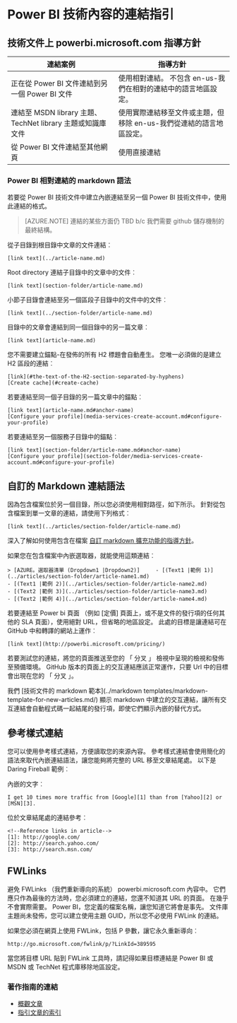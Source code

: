 <properties
   pageTitle="Markdown 文件中建立連結" description="說明如何撰寫程式碼 markdown 的交互連結。" metaKeywords="" services="" solutions="" documentationCenter="" authors="mblythe" videoId="" scriptId="" manager="dongill" />

<tags ms.service="contributor-guide" ms.devlang="" ms.topic="article" ms.tgt_pltfrm="" ms.workload="" ms.date="09/09/2015" ms.author="mblythe" />

# Power BI 技術內容的連結指引
## 技術文件上 powerbi.microsoft.com 指導方針

| 連結案例 | 指導方針  |
|---------------|-----------|
|正在從 Power BI 文件連結到另一個 Power BI 文件|使用相對連結。 不包含 en-us-我們在相對的連結中的語言地區設定。|
|連結至 MSDN library 主題、 TechNet library 主題或知識庫文件|使用實際連結移至文件或主題，但移除 en-us-我們從連結的語言地區設定。|
|從 Power BI 文件連結至其他網頁|使用直接連結|

### Power BI 相對連結的 markdown 語法

若要從 Power BI 技術文件中建立內嵌連結至另一個 Power BI 技術文件中，使用此連結的格式。

> [AZURE.NOTE] 連結的某些方面仍 TBD b/c 我們需要 github 儲存機制的最終結構。

從子目錄到根目錄中文章的文件連結︰

    [link text](../article-name.md)

Root directory 連結子目錄中的文章中的文件︰ 

    [link text](section-folder/article-name.md)

小節子目錄會連結至另一個區段子目錄中的文件中的文件︰

    [link text](../section-folder/article-name.md)
 
目錄中的文章會連結到同一個目錄中的另一篇文章︰

    [link text](article-name.md)


您不需要建立錨點-在發佈的所有 H2 標題會自動產生。 您唯一必須做的是建立 H2 區段的連結︰

    [link](#the-text-of-the-H2-section-separated-by-hyphens)
    [Create cache](#create-cache)

若要連結至同一個子目錄的另一篇文章中的錨點︰

    [link text](article-name.md#anchor-name)
    [Configure your profile](media-services-create-account.md#configure-your-profile)

若要連結至另一個服務子目錄中的錨點︰

    [link text](section-folder/article-name.md#anchor-name)
    [Configure your profile](section-folder/media-services-create-account.md#configure-your-profile)


## 自訂的 Markdown 連結語法

因為包含檔案位於另一個目錄，所以您必須使用相對路徑，如下所示。 針對從包含檔案到單一文章的連結，請使用下列格式︰

    [link text](../articles/section-folder/article-name.md)
    
深入了解如何使用包含在檔案 [自訂 markdown 擴充功能的指導方針](custom-markdown-extensions.md#includes)。

如果您在包含檔案中內嵌選取器，就能使用這類連結︰ 

    > [AZURE。選取器清單 (Dropdown1 |Dropdown2)]     - [(Text1 |範例 1)](../articles/section-folder/article-name1.md)
    - [(Text1 |範例 2)](../articles/section-folder/article-name2.md)
    - [(Text2 |範例 3)](../articles/section-folder/article-name3.md)
    - [(Text2 |範例 4)](../articles/section-folder/article-name4.md)

若要連結至 Power bi 頁面 （例如 [定價] 頁面上，或不是文件的發行項的任何其他的 SLA 頁面），使用絕對 URL，但省略的地區設定。 此處的目標是讓連結可在 GitHub 中和轉譯的網站上運作︰

    [link text](http://powerbi.microsoft.com/pricing/)

若要測試您的連結，將您的頁面推送至您的 「 分叉 」 檢視中呈現的檢視和發佈至預備環境。 GitHub 版本的頁面上的交互連結應該正常運作，只要 Url 中的目標會出現在您的 「 分叉 」。

我們 [技術文件的 markdown 範本](../markdown templates/markdown-template-for-new-articles.md/) 顯示 markdown 中建立的交互連結，讓所有交互連結會自動程式碼一起結尾的發行項，即使它們顯示內嵌的替代方式。

## 參考樣式連結

您可以使用參考樣式連結，方便讀取您的來源內容。 參考樣式連結會使用簡化的語法來取代內嵌連結語法，讓您能夠將完整的 URL 移至文章結尾處。 以下是 Daring Fireball 範例︰

內嵌的文字︰

    I get 10 times more traffic from [Google][1] than from [Yahoo][2] or [MSN][3].

位於文章結尾處的連結參考︰

    <!--Reference links in article-->
    [1]: http://google.com/
    [2]: http://search.yahoo.com/  
    [3]: http://search.msn.com/

## FWLinks

避免 FWLinks （我們重新導向的系統） powerbi.microsoft.com 內容中。 它們應只作為最後的方法時，您必須建立的連結，您還不知道其 URL 的頁面。 在幾乎不會實際需要。 Power BI，您定義的檔案名稱，讓您知道它將會是事先。 文件庫主題尚未發佈，您可以建立使用主題 GUID，所以您不必使用 FWLink 的連結。

如果您必須在網頁上使用 FWLink，包括 P 參數，讓它永久重新導向︰

    http://go.microsoft.com/fwlink/p/?LinkId=389595

當您將目標 URL 貼到 FWLink 工具時，請記得如果目標連結是 Power BI 或 MSDN 或 TechNet 程式庫移除地區設定。

### 著作指南的連結

- [概觀文章](./../README.md)
- [指引文章的索引](./contributor-guide-index.md)

<!--image references-->
[1]: ./media/create-tables-markdown/table-markdown.png
[2]: ./media/create-tables-markdown/break-tables.png

